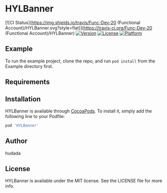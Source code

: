 # HYLBanner

[![CI Status](https://img.shields.io/travis/Func-Dev-20 (Functional Account)/HYLBanner.svg?style=flat)](https://travis-ci.org/Func-Dev-20 (Functional Account)/HYLBanner)
[![Version](https://img.shields.io/cocoapods/v/HYLBanner.svg?style=flat)](https://cocoapods.org/pods/HYLBanner)
[![License](https://img.shields.io/cocoapods/l/HYLBanner.svg?style=flat)](https://cocoapods.org/pods/HYLBanner)
[![Platform](https://img.shields.io/cocoapods/p/HYLBanner.svg?style=flat)](https://cocoapods.org/pods/HYLBanner)

## Example

To run the example project, clone the repo, and run `pod install` from the Example directory first.

## Requirements

## Installation

HYLBanner is available through [CocoaPods](https://cocoapods.org). To install
it, simply add the following line to your Podfile:

```ruby
pod 'HYLBanner'
```

## Author

hudada

## License

HYLBanner is available under the MIT license. See the LICENSE file for more info.
